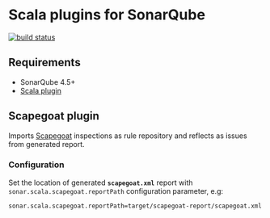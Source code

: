 Scala plugins for SonarQube
===========================
[![build status](https://travis-ci.org/arthepsy/sonar-scala-extra.svg)](https://travis-ci.org/arthepsy/sonar-scala-extra/)

Requirements
------------
* SonarQube 4.5+  
* [Scala plugin](https://github.com/arthepsy/sonar-scala)


Scapegoat plugin
----------------
Imports [Scapegoat](https://github.com/sksamuel/scalac-scapegoat-plugin) inspections as rule repository and reflects as issues from generated report.  

### Configuration  

Set the location of generated **`scapegoat.xml`** report with `sonar.scala.scapegoat.reportPath` configuration parameter, e.g:

    sonar.scala.scapegoat.reportPath=target/scapegoat-report/scapegoat.xml

